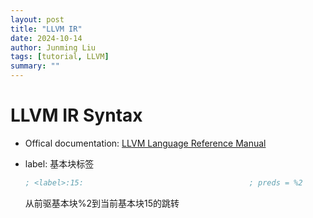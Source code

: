 ```yaml
---
layout: post
title: "LLVM IR"
date: 2024-10-14
author: Junming Liu
tags: [tutorial, LLVM]
summary: ""
---
```

# LLVM IR Syntax

- Offical documentation: [LLVM Language Reference Manual](https://llvm.org/docs/LangRef.html)

- label: 基本块标签
  ```llvm
  ; <label>:15:                                     ; preds = %2
  ```
  从前驱基本块%2到当前基本块15的跳转
